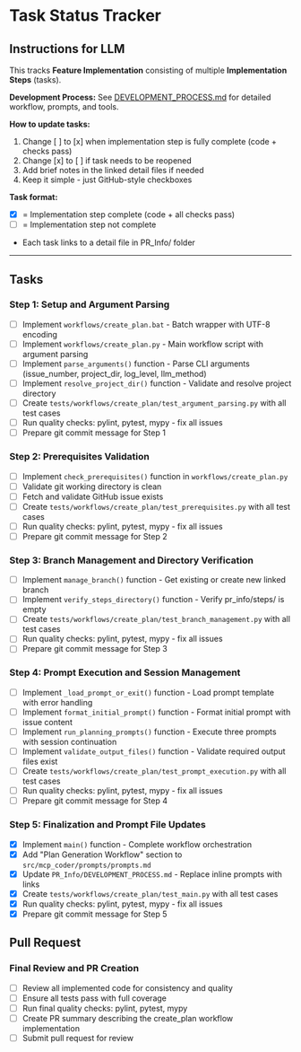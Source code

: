# Task Status Tracker

## Instructions for LLM

This tracks **Feature Implementation** consisting of multiple **Implementation Steps** (tasks).

**Development Process:** See [DEVELOPMENT_PROCESS.md](./DEVELOPMENT_PROCESS.md) for detailed workflow, prompts, and tools.

**How to update tasks:**
1. Change [ ] to [x] when implementation step is fully complete (code + checks pass)
2. Change [x] to [ ] if task needs to be reopened
3. Add brief notes in the linked detail files if needed
4. Keep it simple - just GitHub-style checkboxes

**Task format:**
- [x] = Implementation step complete (code + all checks pass)
- [ ] = Implementation step not complete
- Each task links to a detail file in PR_Info/ folder

---

## Tasks

### Step 1: Setup and Argument Parsing
- [ ] Implement `workflows/create_plan.bat` - Batch wrapper with UTF-8 encoding
- [ ] Implement `workflows/create_plan.py` - Main workflow script with argument parsing
- [ ] Implement `parse_arguments()` function - Parse CLI arguments (issue_number, project_dir, log_level, llm_method)
- [ ] Implement `resolve_project_dir()` function - Validate and resolve project directory
- [ ] Create `tests/workflows/create_plan/test_argument_parsing.py` with all test cases
- [ ] Run quality checks: pylint, pytest, mypy - fix all issues
- [ ] Prepare git commit message for Step 1

### Step 2: Prerequisites Validation
- [ ] Implement `check_prerequisites()` function in `workflows/create_plan.py`
- [ ] Validate git working directory is clean
- [ ] Fetch and validate GitHub issue exists
- [ ] Create `tests/workflows/create_plan/test_prerequisites.py` with all test cases
- [ ] Run quality checks: pylint, pytest, mypy - fix all issues
- [ ] Prepare git commit message for Step 2

### Step 3: Branch Management and Directory Verification
- [ ] Implement `manage_branch()` function - Get existing or create new linked branch
- [ ] Implement `verify_steps_directory()` function - Verify pr_info/steps/ is empty
- [ ] Create `tests/workflows/create_plan/test_branch_management.py` with all test cases
- [ ] Run quality checks: pylint, pytest, mypy - fix all issues
- [ ] Prepare git commit message for Step 3

### Step 4: Prompt Execution and Session Management
- [ ] Implement `_load_prompt_or_exit()` function - Load prompt template with error handling
- [ ] Implement `format_initial_prompt()` function - Format initial prompt with issue content
- [ ] Implement `run_planning_prompts()` function - Execute three prompts with session continuation
- [ ] Implement `validate_output_files()` function - Validate required output files exist
- [ ] Create `tests/workflows/create_plan/test_prompt_execution.py` with all test cases
- [ ] Run quality checks: pylint, pytest, mypy - fix all issues
- [ ] Prepare git commit message for Step 4

### Step 5: Finalization and Prompt File Updates
- [x] Implement `main()` function - Complete workflow orchestration
- [x] Add "Plan Generation Workflow" section to `src/mcp_coder/prompts/prompts.md`
- [x] Update `PR_Info/DEVELOPMENT_PROCESS.md` - Replace inline prompts with links
- [x] Create `tests/workflows/create_plan/test_main.py` with all test cases
- [x] Run quality checks: pylint, pytest, mypy - fix all issues
- [x] Prepare git commit message for Step 5

## Pull Request

### Final Review and PR Creation
- [ ] Review all implemented code for consistency and quality
- [ ] Ensure all tests pass with full coverage
- [ ] Run final quality checks: pylint, pytest, mypy
- [ ] Create PR summary describing the create_plan workflow implementation
- [ ] Submit pull request for review
